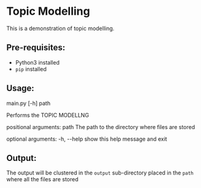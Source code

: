 # Topic Modelling
This is a demonstration of topic modelling.

## Pre-requisites:
- Python3 installed
- `pip` installed

## Usage:
main.py [-h] path

Performs the TOPIC MODELLNG

positional arguments:
  path        The path to the directory where files are stored

optional arguments:
  -h, --help  show this help message and exit

## Output:
The output will be clustered in the `output` sub-directory placed in the `path` where all the files are stored